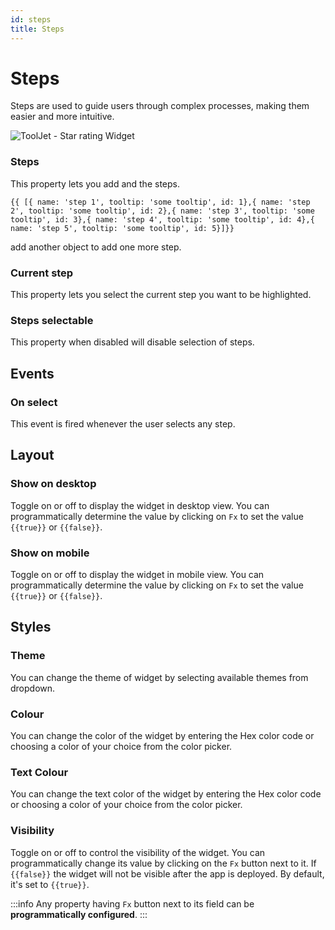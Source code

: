 ```yaml
---
id: steps
title: Steps
---
```

# Steps

Steps are used to guide users through complex processes, making them easier and more intuitive.

<div style={{textAlign: 'center'}}>

![ToolJet - Star rating Widget](/img/widgets/steps/steps.png)

</div>


### Steps

This property lets you add and the steps.


```{{ [{ name: 'step 1', tooltip: 'some tooltip', id: 1},{ name: 'step 2', tooltip: 'some tooltip', id: 2},{ name: 'step 3', tooltip: 'some tooltip', id: 3},{ name: 'step 4', tooltip: 'some tooltip', id: 4},{ name: 'step 5', tooltip: 'some tooltip', id: 5}]}}```

add another object to add one more step.

### Current step

This property lets you select the current step you want to be highlighted.

### Steps selectable

This property when disabled will disable selection of steps.


## Events

### On select
This event is fired whenever the user selects any step.

## Layout

### Show on desktop

Toggle on or off to display the widget in desktop view. You can programmatically determine the value by clicking on `Fx` to set the value `{{true}}` or `{{false}}`.
### Show on mobile

Toggle on or off to display the widget in mobile view. You can programmatically determine the value by clicking on `Fx` to set the value `{{true}}` or `{{false}}`.

## Styles

### Theme

You can change the theme of widget by selecting available themes from dropdown.


### Colour

You can change the  color of the widget by entering the Hex color code or choosing a color of your choice from the color picker.


### Text Colour

You can change the  text color of the widget by entering the Hex color code or choosing a color of your choice from the color picker.

### Visibility

Toggle on or off to control the visibility of the widget. You can programmatically change its value by clicking on the `Fx` button next to it. If `{{false}}` the widget will not be visible after the app is deployed. By default, it's set to `{{true}}`.

:::info
Any property having `Fx` button next to its field can be **programmatically configured**.
:::